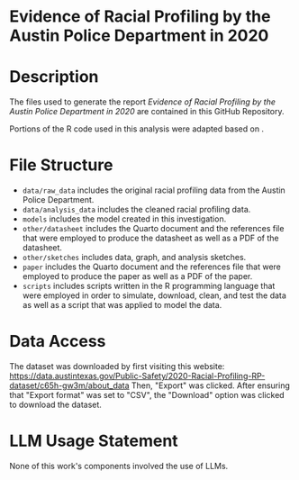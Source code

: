 # Evidence of Racial Profiling by the Austin Police Department in 2020

# Description

The files used to generate the report *Evidence of Racial Profiling by the Austin Police Department in 2020* are contained in this GitHub Repository.

Portions of the R code used in this analysis were adapted based on .

# File Structure

- `data/raw_data` includes the original racial profiling data from the Austin Police Department.
- `data/analysis_data` includes the cleaned racial profiling data.
- `models` includes the model created in this investigation.
- `other/datasheet` includes the Quarto document and the references file that were employed to produce the datasheet as well as a PDF of the datasheet.
- `other/sketches` includes data, graph, and analysis sketches.
- `paper` includes the Quarto document and the references file that were employed to produce the paper as well as a PDF of the paper.
- `scripts` includes scripts written in the R programming language that were employed in order to simulate, download, clean, and test the data as well as a script that was applied to model the data.

# Data Access

The dataset was downloaded by first visiting this website: https://data.austintexas.gov/Public-Safety/2020-Racial-Profiling-RP-dataset/c65h-gw3m/about_data
Then, "Export" was clicked. After ensuring that "Export format" was set to "CSV", the "Download" option was clicked to download the dataset.

# LLM Usage Statement

None of this work's components involved the use of LLMs.
